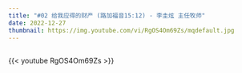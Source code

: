 ```yaml
---
title: "#02 给我应得的财产 (路加福音15:12) - 李圭炫 主任牧师"
date: 2022-12-27
thumbnail: https://img.youtube.com/vi/RgOS4Om69Zs/mqdefault.jpg
---
```


## <!--more-->

{{< youtube RgOS4Om69Zs >}}
